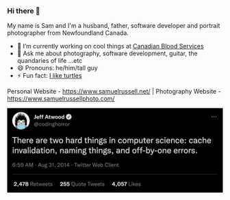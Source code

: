 ### Hi there 👋
My name is Sam and I'm a husband, father, software developer and portrait photographer from Newfoundland Canada.

- 🔭 I’m currently working on cool things at [Canadian Blood Services](https://www.blood.ca/en)
- 💬 Ask me about photography, software development, guitar, the quandaries of life ...etc
- 😄 Pronouns: he/him/tall guy
- ⚡ Fun fact: [I like turtles](https://www.youtube.com/watch?v=CMNry4PE93Y)

Personal Website - https://www.samuelrussell.net/ | Photography Website - https://www.samuelrussellphoto.com/

![Naming stuff is hard](https://github.com/samwise-nl/samwise-nl/raw/d4ea8f537200d331cec0301f0b2cfc2e72e9903d/cs-naming-is-hard.png)
